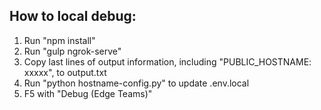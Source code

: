 ## How to local debug:
1. Run "npm install"
2. Run "gulp ngrok-serve"
3. Copy last lines of output information, including "PUBLIC_HOSTNAME: xxxxx", to output.txt
4. Run "python hostname-config.py" to update .env.local
5. F5 with "Debug (Edge Teams)"